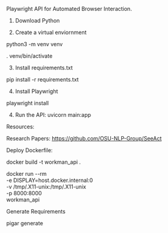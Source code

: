 Playwright API for Automated Browser Interaction.

1. Download Python

2. Create a virtual enviornment

python3 -m venv venv

 . venv/bin/activate

3. Install requirements.txt

pip install -r requirements.txt

4. Install Playwright

playwright install

4. Run the API:
uvicorn main:app

Resources:

Research Papers:
https://github.com/OSU-NLP-Group/SeeAct


Deploy Dockerfile:

docker build -t workman_api .

docker run --rm \
-e DISPLAY=host.docker.internal:0 \
-v /tmp/.X11-unix:/tmp/.X11-unix \
-p 8000:8000 \
workman_api


Generate Requirements

pigar generate
